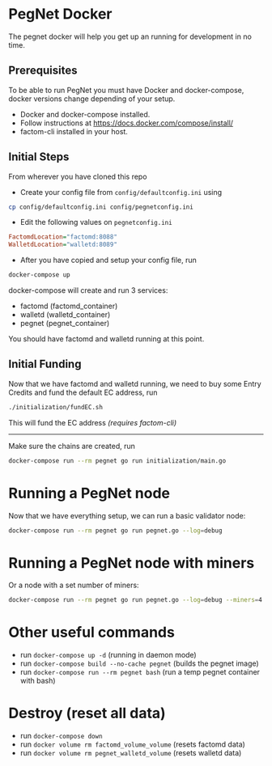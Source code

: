 # PegNet Docker

The pegnet docker will help you get up an running for development in no time.

## Prerequisites
To be able to run PegNet you must have Docker and docker-compose, docker versions change depending of your setup.
- Docker and docker-compose installed.
- Follow instructions at https://docs.docker.com/compose/install/
- factom-cli installed in your host.

## Initial Steps
From wherever you have cloned this repo

- Create your config file from `config/defaultconfig.ini` using

```bash
cp config/defaultconfig.ini config/pegnetconfig.ini
```

- Edit the following values on `pegnetconfig.ini`
```ini
FactomdLocation="factomd:8088"
WalletdLocation="walletd:8089"
```

- After you have copied and setup your config file, run

```bash
docker-compose up
```

docker-compose will create and run 3 services:
- factomd (factomd_container)
- walletd (walletd_container)
- pegnet (pegnet_container)

You should have factomd and walletd running at this point.

## Initial Funding
Now that we have factomd and walletd running, we need to buy some Entry Credits and fund the default EC address, run

```bash
./initialization/fundEC.sh
```

This will fund the EC address *(requires factom-cli)*

---

Make sure the chains are created, run

```bash
docker-compose run --rm pegnet go run initialization/main.go
```

# Running a PegNet node
Now that we have everything setup, we can run a basic validator node:

```bash
docker-compose run --rm pegnet go run pegnet.go --log=debug
```

# Running a PegNet node with miners
Or a node with a set number of miners:

```bash
docker-compose run --rm pegnet go run pegnet.go --log=debug --miners=4
```

# Other useful commands
- run `docker-compose up -d` (running in daemon mode)
- run `docker-compose build --no-cache pegnet` (builds the pegnet image) 
- run `docker-compose run --rm pegnet bash` (run a temp pegnet container with bash)

# Destroy (reset all data)
- run `docker-compose down`
- run `docker volume rm factomd_volume_volume` (resets factomd data)
- run `docker volume rm pegnet_walletd_volume` (resets walletd data)
